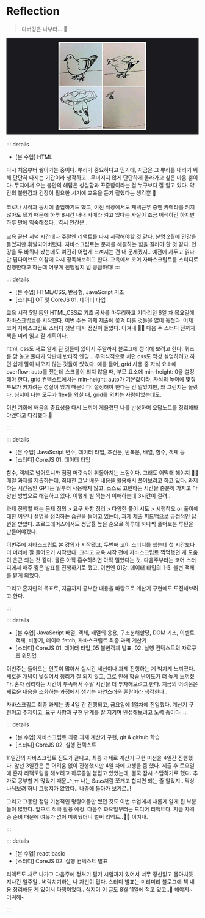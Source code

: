 # Reflection

> 디버깅은 나부터... 🔫<br>

![모가지로날아보자](./images/reflection.jpg)

::: details <Badge type="tip" text="Week 1" /> <Badge type="info" text="🗓️ 25.07.03-25.07.04" />

- [본 수업] HTML

다시 처음부터 쌓아가는 중이다. 뿌리가 중요하다고 믿기에, 지금은 그 뿌리를 내리기 위해 단단히 다지는 기간이라 생각하고..
무너지지 않게 단단하게 올라가고 싶은 마음 뿐이다. 무지에서 오는 불안의 해답은 성실함과 꾸준함이라는 걸 누구보다 잘 알고 있다. 약간의 불안감과 긴장이 필요한 시기에 교육을 듣기 잘했다는 생각뿐 💭 <br><br>
코로나 시작과 동시에 졸업하기도 했고, 이전 직장에서도 재택근무 중엔 카메라를 켜지 않아도 됐기 때문에 하루 8시간 내내 카메라 켜고 있다는 사실이 조금 어색하긴 하지만 하루 만에 익숙해졌다.. 역시 인간은..<br><br>
교육 끝난 저녁 시간대나 주말엔 리액트를 다시 시작해야할 것 같다. 분명 2월에 인강을 들었지만 휘발되어버렸다.
자바스크립트는 문제를 해결하는 힘을 길러야 할 것 같다. 인강을 두 바퀴나 봤는데도 여전히 어렵게 느껴지는 건 내 문제겠지.. 예전에 사두고 읽다만 딥다이브도 이참에 다시 정독해보려고 한다. 교육에서 코어 자바스크립트를 스터디로 진행한다고 하는데 어떻게 진행될지 넘 궁금하다!
:::

::: details <Badge type="tip" text="Week 2" /><Badge type="info" text="🗓️ 25.07.07-25.07.11" />

- [본 수업] HTML/CSS, 반응형, JavaScript 기초
- [스터디] OT 및 CoreJS 01. 데이터 타입

교육 시작 5일 동안 HTML,CSS로 기초 공사를 마무리하고 기다리던 6일 차 목요일에 자바스크립트를 시작했다. 이번 주는 과제 제출에 쫓겨 다른 것들을 많이 놓쳤다. 어제 코어 자바스크립트 스터디 첫날 다시 정신이 들었다. 이겨내 🙂🔫 다음 주 스터디 전까지 책을 미리 읽고 갈 계획이다.

html, css도 새로 알게 된 것들이 있어서 주말까지 블로그에 정리해 보려고 한다. 퀴즈를 맘 놓고 풀다가 막판에 반타작 엔딩... 무의식적으로 치던 css도 막상 설명하려고 하면 쉽게 말이 나오지 않는 것들이 있었다. 예를 들어, grid 사용 중 자식 요소에 overflow: auto를 줬는데 스크롤이 되지 않을 때, 부모 요소에 min-height: 0을 설정해야 한다. grid 컨텍스트에서는 min-height: auto가 기본값이라, 자식의 높이에 맞춰 부모가 커지려는 성질이 있기 때문이다. 설정해야 한다는 건 알았지만, 왜 그런지는 몰랐다. 심지어 나는 모두가 flex를 외칠 때, grid를 외치는 사람이었는데도.

이번 기회에 배움의 중요성을 다시 느끼며 게을렀던 나를 반성하며 오답노트를 정리해봐야겠다고 다짐했다.💭

:::

::: details <Badge type="tip" text="Week 3" /><Badge type="info" text="🗓️ 25.07.14-25.07.18" />

- [본 수업] JavaScript 변수, 데이터 타입, 조건문, 반복문, 배열, 함수, 객체 등
- [스터디] CoreJS 01. 데이터 타입

함수, 객체로 넘어오니까 점점 머릿속이 휘몰아치는 느낌이다. 그래도 어떡해 해야지 🙂🔫 매일 과제를 제출하는데, 최대한 그날 배운 내용을 활용해서 풀어보려고 하고 있다. 과제하는 시간동안 GPT는 일부러 사용하지 않고, 스스로 고민하는 시간을 충분히 가지고 다양한 방법으로 해결하고 있다. 이렇게 별 찍는거 이해하는데 3시간이 걸려..

과제 진행할 때는 문제 정의 > 요구 사항 정리 > 다양한 풀이 시도 > 시행착오 or 풀이에 대한 이유나 설명을 정리하는 습관을 들이고 있는데, 과제 제출 피드백으로 긍정적인 답변을 받았다. 프로그래머스에서도 정답률 높은 순으로 하루에 하나씩 풀어보는 루틴을 만들어야겠다.

이번주에 자바스크립트 본 강의가 시작됐고, 두번째 코어 스터디를 했는데 첫 시간보다 더 머리에 잘 들어오기 시작했다. 그리고 교육 시작 전에 자바스크립트 찍먹했던 게 도움이 은근 되는 것 같다. 물론 아직 흡수하려면 아직 멀었다는 것. 다음주부터는 코어 스터디에서 매주 짧은 발표를 진행하기로 했고, 이번엔 01강. 데이터 타입의 1-5. 불변 객체를 맡게 되었다.

그리고 혼자만의 목표로, 지금까지 공부한 내용을 바탕으로 계산기 구현에도 도전해보려고 한다.

:::

::: details <Badge type="tip" text="Week 4" /><Badge type="info" text="🗓️ 25.07.21-25.07.25" />

- [본 수업] JavaScript 배열, 객체, 배열의 응용, 구조분해할당, DOM 기초, 이벤트 객체, 비동기, 데이터 fetch, 자바스크립트 최종 과제 계산기
- [스터디] CoreJS 01. 데이터 타입\_05 불변객체 발표, 02. 실행 컨텍스트의 자료구조 워밍업

이번주는 들어오는 인풋이 많아서 실시간 세션이나 과제 진행하는 게 벅차게 느껴졌다. 새로운 개념이 낯설어서 정리가 잘 되지 않고, 그로 인해 학습 난이도가 더 높게 느껴졌다. 혼자 정리하는 시간이 부족해서 주말 시간을 더 투자해보려고 한다. 지금의 어려움은 새로운 내용을 소화하는 과정에서 생기는 자연스러운 혼란이라 생각한다..

자바스크립트 최종 과제는 총 4일 간 진행되고, 금요일에 1일차에 진입했다. 계산기 구현이고 주제이고, 요구 사항과 구현 단계를 잘 지키며 완성해보려고 노력 중이다.
:::

::: details <Badge type="tip" text="Week 5" /><Badge type="info" text="🗓️ 25.07.28-25.08.01" />

- [본 수업] 자바스크립트 최종 과제 계산기 구현, git & github 학습
- [스터디] CoreJS 02. 실행 컨텍스트

11일간의 자바스크립트 진도가 끝나고, 최종 과제로 계산기 구현 미션을 4일간 진행했다. 앞선 3일간은 큰 어려움 없이 진행했지만 4일 차에 고생을 좀 했다. 제출 후 토요일에 혼자 리팩토링을 해보려고 하루종일 붙잡고 있었는데, 결국 잠시 스탑하기로 했다. 추가로 공부할 게 많았기 때문..^\_ㅠ 나는 Sass처럼 쪼개고 합치면 되는 줄 알았지.. 막상 나눠보려 하니 그렇지가 않았다.. 나중에 돌아가 보기로..!

그리고 그동안 정말 기본적인 명령어들만 썼던 깃도 이번 수업에서 새롭게 알게 된 부분들이 많았다. 앞으로 적극 활용 예정. 다음주 화요일부터는 드디어 리액트다. 지금 자격증 준비 때문에 여유가 없어 미뤄뒀더니 벌써 리액트..😵‍💫 이겨내.

:::

::: details <Badge type="tip" text="Week 6" /><Badge type="info" text="🗓️ 25.08.04-25.08.08" />

- [본 수업] react basic
- [스터디] CoreJS 02. 실행 컨텍스트 발표

리액트도 새로 나가고 다음주에 정처기 필기 시험까지 있어서 너무 정신없고 몰아치듯 지나간 일주일.. 벼락치기하는 나 자신이 밉다. 스터디 발표는 미리미리 블로그에 책 내용 정리해둔 게 있어서 다행이었다.. 심지어 이 글도 8월 11일에 적고 있고..🫨 해야지~ 어떡해~

:::

<br>
<Comment/>
